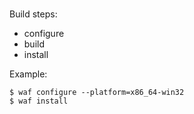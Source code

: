 #

Build steps:

* configure
* build
* install

Example:

    $ waf configure --platform=x86_64-win32
    $ waf install

